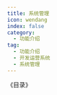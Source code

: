 ```yaml
---
title: 系统管理
icon: wendang
index: false
category:
  - 功能介绍
tag:
  - 功能介绍
  - 开发运营系统
  - 系统管理
---
```


《目录》
